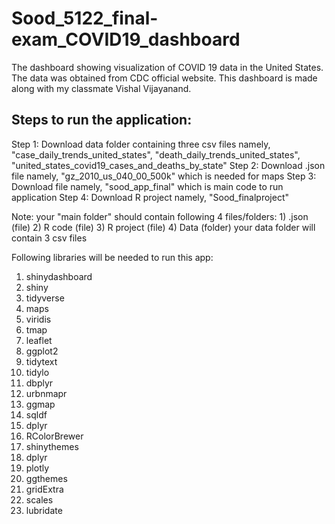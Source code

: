 # Sood_5122_final-exam_COVID19_dashboard
The dashboard showing visualization of COVID 19 data in the United States. The data was obtained from CDC official website. This dashboard is made along with my classmate Vishal Vijayanand.

## Steps to run the application:
Step 1: Download data folder containing three csv files namely, "case_daily_trends_united_states", "death_daily_trends_united_states", "united_states_covid19_cases_and_deaths_by_state"
Step 2: Download .json file namely, "gz_2010_us_040_00_500k" which is needed for maps
Step 3: Download file namely, "sood_app_final" which is main code to run application
Step 4: Download R project namely, "Sood_finalproject"

Note: your "main folder" should contain following 4 files/folders: 1) .json (file) 2) R code (file) 3) R project (file) 4) Data (folder)
your data folder will contain 3 csv files

Following libraries will be needed to run this app:
1) shinydashboard
2) shiny
3) tidyverse
4) maps
5) viridis
6) tmap
7) leaflet
8) ggplot2
9) tidytext
10) tidylo
11) dbplyr
12) urbnmapr
13) ggmap
14) sqldf
15) dplyr
16) RColorBrewer
17) shinythemes
18) dplyr
19) plotly
20) ggthemes
21) gridExtra
22) scales
23) lubridate
